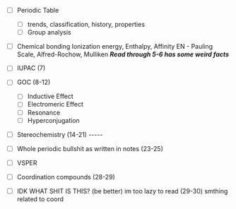 - [ ] Periodic Table
    - [ ] trends, classification, history, properties
    - [ ] Group analysis

- [ ] Chemical bonding
      Ionization energy, Enthalpy, Affinity
      EN - Pauling Scale, Alfred-Rochow, Mulliken
      ***Read through 5-6 has some weird facts***

- [ ] IUPAC (7)

- [ ] GOC (8-12)
    - [ ] Inductive Effect
    - [ ] Electromeric Effect
    - [ ] Resonance
    - [ ] Hyperconjugation

- [ ] Stereochemistry (14-21)
      -----

- [ ] Whole periodic bullshit as written in notes (23-25)

- [ ] VSPER

- [ ] Coordination compounds (28-29)
- [ ] IDK WHAT SHIT IS THIS? (be better) im too lazy to read  (29-30)
	 smthing related to coord
